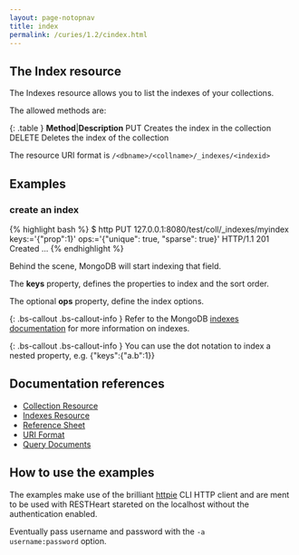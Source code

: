 ```yaml
---
layout: page-notopnav
title: index
permalink: /curies/1.2/cindex.html
---
```


## The Index resource

The Indexes resource allows you to list the indexes of your collections. 

The allowed methods are:

{: .table }
**Method**|**Description**
PUT	Creates the index in the collection
DELETE	Deletes the index of the collection

The resource URI format is <code>/&lt;dbname&gt;/&lt;collname&gt;/_indexes/&lt;indexid&gt;</code>

## Examples

### create an index



{% highlight bash %}
$ http PUT 127.0.0.1:8080/test/coll/_indexes/myindex keys:='{"prop":1}' ops:='{"unique": true, "sparse": true}'
HTTP/1.1 201 Created
...
{% endhighlight %}

Behind the scene, MongoDB will start indexing that field.

The **keys** property, defines the properties to index and the sort order.

The optional **ops** property, define the index options.

{: .bs-callout .bs-callout-info }
Refer to the MongoDB <a href="https://docs.mongodb.org/manual/indexes/" target="_blank">indexes documentation</a> for more information on indexes.

{: .bs-callout .bs-callout-info }
You can use the dot notation to index a nested property, e.g. {"keys":{"a.b":1}}

## Documentation references

* [Collection Resource](coll.html)
* [Indexes Resource](indexes.html)
* <a href="https://softinstigate.atlassian.net/wiki/x/SoCM" target="_blank">Reference Sheet</a>
* <a href="https://softinstigate.atlassian.net/wiki/x/ToCM" target="_blank">URI Format</a>
* <a href="https://softinstigate.atlassian.net/wiki/x/XACk" target="_blank">Query Documents</a>

## How to use the examples
The examples make use of the brilliant [httpie](https://github.com/jkbrzt/httpie) CLI HTTP client and are ment to be used with RESTHeart stareted on the localhost without the authentication enabled.

Eventually pass username and password with the <code>-a username:password</code> option.
